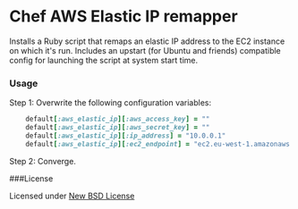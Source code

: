 # Chef AWS Elastic IP remapper

Installs a Ruby script that remaps an elastic IP address to the EC2 instance on which it's run. Includes an upstart (for Ubuntu and friends) compatible config for launching the script at system start time.


### Usage

Step 1: Overwrite the following configuration variables:

```ruby
    default[:aws_elastic_ip][:aws_access_key] = ""
    default[:aws_elastic_ip][:aws_secret_key] = ""
    default[:aws_elastic_ip][:ip_address] = "10.0.0.1"
    default[:aws_elastic_ip][:ec2_endpoint] = "ec2.eu-west-1.amazonaws.com"
```

Step 2: Converge.


###License

Licensed under [New BSD License](http://opensource.org/licenses/BSD-3-Clause)